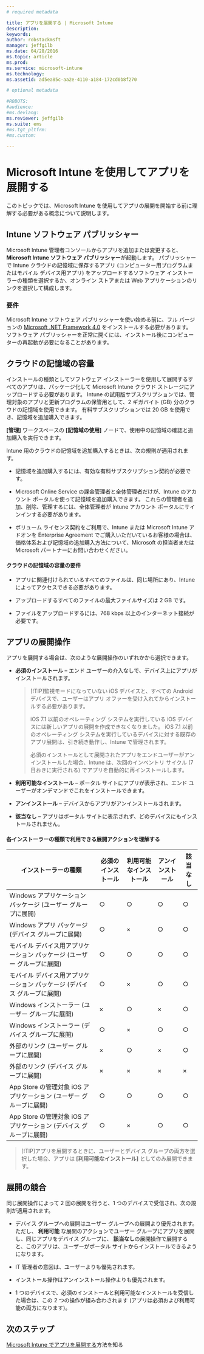 ```yaml
---
# required metadata

title: アプリを展開する | Microsoft Intune
description:
keywords:
author: robstackmsft
manager: jeffgilb
ms.date: 04/28/2016
ms.topic: article
ms.prod:
ms.service: microsoft-intune
ms.technology:
ms.assetid: ad5ea85c-aa2e-4110-a184-172cd0b8f270

# optional metadata

#ROBOTS:
#audience:
#ms.devlang:
ms.reviewer: jeffgilb
ms.suite: ems
#ms.tgt_pltfrm:
#ms.custom:

---
```


# Microsoft Intune を使用してアプリを展開する

このトピックでは、Microsoft Intune を使用してアプリの展開を開始する前に理解する必要がある概念について説明します。

## Intune ソフトウェア パブリッシャー
Microsoft Intune 管理者コンソールからアプリを追加または変更すると、**Microsoft Intune ソフトウェア パブリッシャー**が起動します。 パブリッシャーで Intune クラウドの記憶域に保存するアプリ (コンピューター用プログラムまたはモバイル デバイス用アプリ) をアップロードするソフトウェア インストーラーの種類を選択するか、オンライン ストアまたは Web アプリケーションのリンクを選択して構成します。

### 要件
Microsoft Intune ソフトウェア パブリッシャーを使い始める前に、フル バージョンの [Microsoft .NET Framework 4.0](https://www.microsoft.com/download/details.aspx?id=17851) をインストールする必要があります。 ソフトウェア パブリッシャーを正常に開くには、インストール後にコンピューターの再起動が必要になることがあります。

## クラウドの記憶域の容量
インストールの種類としてソフトウェア インストーラーを使用して展開するすべてのアプリは、パッケージ化して Microsoft Intune クラウド ストレージにアップロードする必要があります。 Intune の試用版サブスクリプションでは、管理対象のアプリと更新プログラムの保管用として、2 ギガバイト (GB) 分のクラウドの記憶域を使用できます。 有料サブスクリプションでは 20 GB を使用でき、記憶域を追加購入できます。

**[管理]** ワークスペースの **[記憶域の使用]** ノードで、使用中の記憶域の確認と追加購入を実行できます。

Intune 用のクラウドの記憶域を追加購入するときは、次の規則が適用されます。

-   記憶域を追加購入するには、有効な有料サブスクリプション契約が必要です。

-   Microsoft Online Service の課金管理者と全体管理者だけが、Intune のアカウント ポータルを使って記憶域を追加購入できます。 これらの管理者を追加、削除、管理するには、全体管理者が Intune アカウント ポータルにサインインする必要があります。

-   ボリューム ライセンス契約をご利用で、Intune または Microsoft Intune アドオンを Enterprise Agreement でご購入いただいているお客様の場合は、価格体系および記憶域の追加購入方法について、Microsoft の担当者または Microsoft パートナーにお問い合わせください。

#### クラウドの記憶域の容量の要件

-   アプリに関連付けられているすべてのファイルは、同じ場所にあり、Intune によってアクセスできる必要があります。

-   アップロードするすべてのファイルの最大ファイルサイズは 2 GB です。

-   ファイルをアップロードするには、768 kbps 以上のインターネット接続が必要です。

## アプリの展開操作
アプリを展開する場合は、次のような展開操作のいずれかから選択できます。

-   **必須のインストール** – エンド ユーザーの介入なしで、デバイス上にアプリがインストールされます。

    > [!TIP]監視モードになっていない iOS デバイスと、すべての Android デバイスで、ユーザーはアプリ オファーを受け入れてからインストールする必要があります。
    >
    > iOS 7.1 以前のオペレーティング システムを実行している iOS デバイスには新しいアプリの展開を作成できなくなりました。 iOS 7.1 以前のオペレーティング システムを実行しているデバイスに対する既存のアプリ展開は、引き続き動作し、Intune で管理されます。
    > 
    >  必須のインストールとして展開されたアプリをエンドユーザーがアンインストールした場合、Intune は、次回のインベントリ サイクル (7 日おきに実行される) でアプリを自動的に再インストールします。

-   **利用可能なインストール** – ポータル サイトにアプリが表示され、エンド ユーザーがオンデマンドでこれをインストールできます。

-   **アンインストール** – デバイスからアプリがアンインストールされます。

-   **該当なし** – アプリはポータル サイトに表示されず、どのデバイスにもインストールされません。

#### 各インストーラーの種類で利用できる展開アクションを理解する

|インストーラーの種類|必須のインストール|利用可能なインストール|アンインストール|該当なし|
|------------------|--------------------|---------------------|-------------|------------------|
|Windows アプリケーション パッケージ (ユーザー グループに展開)|○|○|○|○|
|Windows アプリ パッケージ (デバイス グループに展開)|○|×|○|○|
|モバイル デバイス用アプリケーション パッケージ (ユーザー グループに展開)|○|○|○|○|
|モバイル デバイス用アプリケーション パッケージ (デバイス グループに展開)|○|×|○|○|
|Windows インストーラー (ユーザー グループに展開)|×|○|×|○|
|Windows インストーラー (デバイス グループに展開)|○|×|○|○|
|外部のリンク (ユーザー グループに展開)|×|○|×|○|
|外部のリンク (デバイス グループに展開)|×|×|×|×|
|App Store の管理対象 iOS アプリケーション (ユーザー グループに展開)|○|○|○|○|
|App Store の管理対象 iOS アプリケーション (デバイス グループに展開)|○|×|○|○|
> [!TIP]アプリを展開するときに、ユーザーとデバイス グループの両方を選択した場合、アプリは **[利用可能なインストール]** としてのみ展開できます。

## 展開の競合
同じ展開操作によって 2 回の展開を行うと、1 つのデバイスで受信され、次の規則が適用されます。

-   デバイス グループへの展開はユーザー グループへの展開より優先されます。 ただし、 **利用可能** な展開のアクションでユーザー グループにアプリを展開し、同じアプリをデバイス グループに、 **該当なし**の展開操作で展開すると、このアプリは、ユーザーがポータル サイトからインストールできるようになります。

-   IT 管理者の意図は、ユーザーよりも優先されます。

-   インストール操作はアンインストール操作よりも優先されます。

-   1 つのデバイスで、必須のインストールと利用可能なインストールを受信した場合は、この 2 つの操作が組み合わされます (アプリは必須および利用可能の両方になります)。


## 次のステップ

[Microsoft Intune でアプリを展開する](deploy-apps-in-microsoft-intune.md)方法を知る

<!--HONumber=May16_HO4-->


